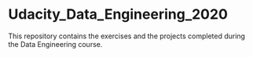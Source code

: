 # Udacity_Data_Engineering_2020
This repository contains the exercises and the projects completed during the Data Engineering course.
